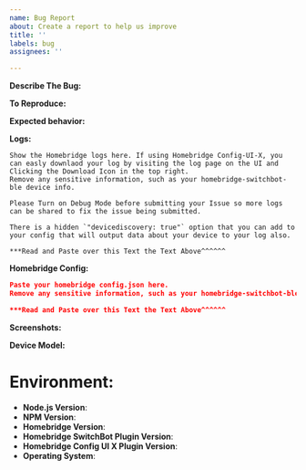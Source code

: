 ```yaml
---
name: Bug Report
about: Create a report to help us improve
title: ''
labels: bug
assignees: ''

---
```


<!-- You must use the issue template below when submitting a bug -->

**Describe The Bug:**

<!-- A clear and concise description of what the bug is. -->

**To Reproduce:**

<!-- Steps to reproduce the behavior. -->

**Expected behavior:**

<!-- A clear and concise description of what you expected to happen. -->

**Logs:**

<!-- Bug reports that do not contain logs may be closed without warning. -->

```
Show the Homebridge logs here. If using Homebridge Config-UI-X, you can easly downlaod your log by visiting the log page on the UI and Clicking the Download Icon in the top right.
Remove any sensitive information, such as your homebridge-switchbot-ble device info.

Please Turn on Debug Mode before submitting your Issue so more logs can be shared to fix the issue being submitted.

There is a hidden `"devicediscovery: true"` option that you can add to your config that will output data about your device to your log also.

***Read and Paste over this Text the Text Above^^^^^^
```

**Homebridge Config:**

```json
Paste your homebridge config.json here.
Remove any sensitive information, such as your homebridge-switchbot-ble device info.

***Read and Paste over this Text the Text Above^^^^^^
```

**Screenshots:**

<!-- If applicable, add screenshots to help explain your problem. -->

**Device Model:**

<!-- Provide your Device Model. -->

# **Environment:**

- **Node.js Version**: <!-- node -v -->
- **NPM Version**: <!-- npm -v -->
- **Homebridge Version**: <!-- homebridge -V -->
- **Homebridge SwitchBot Plugin Version**:
- **Homebridge Config UI X Plugin Version**:
- **Operating System**: <!-- Raspbian / Ubuntu / Debian / Windows / macOS / Docker -->

<!-- Click the "Preview" tab before you submit to ensure the formatting is correct. -->
